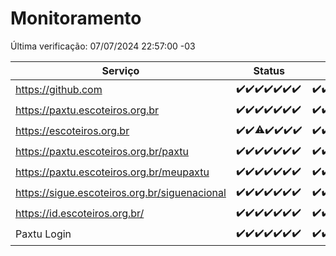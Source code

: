 # Monitoramento

Última verificação: 07/07/2024 22:57:00 -03

|Serviço|Status|Últimas 24h|
|---|---|---|
|https://github.com|<span title="2024-07-01: OK=23">✔️</span><span title="2024-07-02: OK=24">✔️</span><span title="2024-07-03: OK=24">✔️</span><span title="2024-07-04: OK=24">✔️</span><span title="2024-07-05: OK=24">✔️</span><span title="2024-07-06: OK=24">✔️</span><span title="2024-07-07: OK=1">✔️</span>|<span title="06/07/2024 23:00:00 -03 : 200">✔️</span><span title="07/07/2024 00:08:00 -03 : 200">✔️</span><span title="07/07/2024 01:08:00 -03 : 200">✔️</span><span title="07/07/2024 02:09:00 -03 : 200">✔️</span><span title="07/07/2024 03:09:00 -03 : 200">✔️</span><span title="07/07/2024 04:07:00 -03 : 200">✔️</span><span title="07/07/2024 05:08:00 -03 : 200">✔️</span><span title="07/07/2024 06:07:00 -03 : 200">✔️</span><span title="07/07/2024 07:06:00 -03 : 200">✔️</span><span title="07/07/2024 08:05:00 -03 : 200">✔️</span><span title="07/07/2024 09:11:00 -03 : 200">✔️</span><span title="07/07/2024 10:07:00 -03 : 200">✔️</span><span title="07/07/2024 11:04:00 -03 : 200">✔️</span><span title="07/07/2024 12:07:00 -03 : 200">✔️</span><span title="07/07/2024 13:07:00 -03 : 200">✔️</span><span title="07/07/2024 14:06:00 -03 : 200">✔️</span><span title="07/07/2024 15:08:00 -03 : 200">✔️</span><span title="07/07/2024 16:05:00 -03 : 200">✔️</span><span title="07/07/2024 17:06:00 -03 : 200">✔️</span><span title="07/07/2024 18:07:00 -03 : 200">✔️</span><span title="07/07/2024 19:07:00 -03 : 200">✔️</span><span title="07/07/2024 20:06:00 -03 : 200">✔️</span><span title="07/07/2024 21:35:00 -03 : 200">✔️</span><span title="07/07/2024 22:57:00 -03 : 200">✔️</span>|
|https://paxtu.escoteiros.org.br|<span title="2024-07-01: OK=23">✔️</span><span title="2024-07-02: OK=24">✔️</span><span title="2024-07-03: OK=24">✔️</span><span title="2024-07-04: OK=24">✔️</span><span title="2024-07-05: OK=24">✔️</span><span title="2024-07-06: OK=24">✔️</span><span title="2024-07-07: OK=1">✔️</span>|<span title="06/07/2024 23:00:00 -03 : 200">✔️</span><span title="07/07/2024 00:08:00 -03 : 200">✔️</span><span title="07/07/2024 01:08:00 -03 : 200">✔️</span><span title="07/07/2024 02:09:00 -03 : 200">✔️</span><span title="07/07/2024 03:09:00 -03 : 200">✔️</span><span title="07/07/2024 04:07:00 -03 : 200">✔️</span><span title="07/07/2024 05:08:00 -03 : 200">✔️</span><span title="07/07/2024 06:07:00 -03 : 200">✔️</span><span title="07/07/2024 07:06:00 -03 : 200">✔️</span><span title="07/07/2024 08:05:00 -03 : 200">✔️</span><span title="07/07/2024 09:11:00 -03 : 200">✔️</span><span title="07/07/2024 10:07:00 -03 : 200">✔️</span><span title="07/07/2024 11:04:00 -03 : 200">✔️</span><span title="07/07/2024 12:07:00 -03 : 200">✔️</span><span title="07/07/2024 13:07:00 -03 : 200">✔️</span><span title="07/07/2024 14:06:00 -03 : 200">✔️</span><span title="07/07/2024 15:08:00 -03 : 200">✔️</span><span title="07/07/2024 16:05:00 -03 : 200">✔️</span><span title="07/07/2024 17:06:00 -03 : 200">✔️</span><span title="07/07/2024 18:07:00 -03 : 200">✔️</span><span title="07/07/2024 19:07:00 -03 : 200">✔️</span><span title="07/07/2024 20:06:00 -03 : 200">✔️</span><span title="07/07/2024 21:35:00 -03 : 200">✔️</span><span title="07/07/2024 22:57:00 -03 : 200">✔️</span>|
|https://escoteiros.org.br|<span title="2024-07-01: OK=23">✔️</span><span title="2024-07-02: OK=24">✔️</span><span title="2024-07-03: OK=23, Falhas=1">⚠️</span><span title="2024-07-04: OK=24">✔️</span><span title="2024-07-05: OK=24">✔️</span><span title="2024-07-06: OK=24">✔️</span><span title="2024-07-07: OK=1">✔️</span>|<span title="06/07/2024 23:00:00 -03 : 200">✔️</span><span title="07/07/2024 00:08:00 -03 : 200">✔️</span><span title="07/07/2024 01:08:00 -03 : 200">✔️</span><span title="07/07/2024 02:09:00 -03 : 200">✔️</span><span title="07/07/2024 03:09:00 -03 : 200">✔️</span><span title="07/07/2024 04:07:00 -03 : 200">✔️</span><span title="07/07/2024 05:08:00 -03 : 200">✔️</span><span title="07/07/2024 06:07:00 -03 : 200">✔️</span><span title="07/07/2024 07:06:00 -03 : 200">✔️</span><span title="07/07/2024 08:05:00 -03 : 200">✔️</span><span title="07/07/2024 09:11:00 -03 : 200">✔️</span><span title="07/07/2024 10:07:00 -03 : 200">✔️</span><span title="07/07/2024 11:05:00 -03 : 200">✔️</span><span title="07/07/2024 12:07:00 -03 : 200">✔️</span><span title="07/07/2024 13:07:00 -03 : 200">✔️</span><span title="07/07/2024 14:06:00 -03 : 200">✔️</span><span title="07/07/2024 15:08:00 -03 : 200">✔️</span><span title="07/07/2024 16:05:00 -03 : 200">✔️</span><span title="07/07/2024 17:06:00 -03 : 200">✔️</span><span title="07/07/2024 18:07:00 -03 : 200">✔️</span><span title="07/07/2024 19:07:00 -03 : 200">✔️</span><span title="07/07/2024 20:06:00 -03 : 200">✔️</span><span title="07/07/2024 21:35:00 -03 : 200">✔️</span><span title="07/07/2024 22:57:00 -03 : 200">✔️</span>|
|https://paxtu.escoteiros.org.br/paxtu|<span title="2024-07-01: OK=23">✔️</span><span title="2024-07-02: OK=24">✔️</span><span title="2024-07-03: OK=24">✔️</span><span title="2024-07-04: OK=24">✔️</span><span title="2024-07-05: OK=24">✔️</span><span title="2024-07-06: OK=24">✔️</span><span title="2024-07-07: OK=1">✔️</span>|<span title="06/07/2024 23:00:00 -03 : 200">✔️</span><span title="07/07/2024 00:08:00 -03 : 200">✔️</span><span title="07/07/2024 01:08:00 -03 : 200">✔️</span><span title="07/07/2024 02:09:00 -03 : 200">✔️</span><span title="07/07/2024 03:10:00 -03 : 200">✔️</span><span title="07/07/2024 04:07:00 -03 : 200">✔️</span><span title="07/07/2024 05:08:00 -03 : 200">✔️</span><span title="07/07/2024 06:07:00 -03 : 200">✔️</span><span title="07/07/2024 07:06:00 -03 : 200">✔️</span><span title="07/07/2024 08:05:00 -03 : 200">✔️</span><span title="07/07/2024 09:11:00 -03 : 200">✔️</span><span title="07/07/2024 10:07:00 -03 : 200">✔️</span><span title="07/07/2024 11:05:00 -03 : 200">✔️</span><span title="07/07/2024 12:07:00 -03 : 200">✔️</span><span title="07/07/2024 13:07:00 -03 : 200">✔️</span><span title="07/07/2024 14:06:00 -03 : 200">✔️</span><span title="07/07/2024 15:08:00 -03 : 200">✔️</span><span title="07/07/2024 16:05:00 -03 : 200">✔️</span><span title="07/07/2024 17:06:00 -03 : 200">✔️</span><span title="07/07/2024 18:07:00 -03 : 200">✔️</span><span title="07/07/2024 19:07:00 -03 : 200">✔️</span><span title="07/07/2024 20:06:00 -03 : 200">✔️</span><span title="07/07/2024 21:35:00 -03 : 200">✔️</span><span title="07/07/2024 22:57:00 -03 : 200">✔️</span>|
|https://paxtu.escoteiros.org.br/meupaxtu|<span title="2024-07-01: OK=23">✔️</span><span title="2024-07-02: OK=24">✔️</span><span title="2024-07-03: OK=24">✔️</span><span title="2024-07-04: OK=24">✔️</span><span title="2024-07-05: OK=24">✔️</span><span title="2024-07-06: OK=24">✔️</span><span title="2024-07-07: OK=1">✔️</span>|<span title="06/07/2024 23:00:00 -03 : 200">✔️</span><span title="07/07/2024 00:08:00 -03 : 200">✔️</span><span title="07/07/2024 01:08:00 -03 : 200">✔️</span><span title="07/07/2024 02:09:00 -03 : 200">✔️</span><span title="07/07/2024 03:10:00 -03 : 200">✔️</span><span title="07/07/2024 04:07:00 -03 : 200">✔️</span><span title="07/07/2024 05:08:00 -03 : 200">✔️</span><span title="07/07/2024 06:07:00 -03 : 200">✔️</span><span title="07/07/2024 07:06:00 -03 : 200">✔️</span><span title="07/07/2024 08:05:00 -03 : 200">✔️</span><span title="07/07/2024 09:11:00 -03 : 200">✔️</span><span title="07/07/2024 10:07:00 -03 : 200">✔️</span><span title="07/07/2024 11:05:00 -03 : 200">✔️</span><span title="07/07/2024 12:07:00 -03 : 200">✔️</span><span title="07/07/2024 13:07:00 -03 : 200">✔️</span><span title="07/07/2024 14:06:00 -03 : 200">✔️</span><span title="07/07/2024 15:08:00 -03 : 200">✔️</span><span title="07/07/2024 16:05:00 -03 : 200">✔️</span><span title="07/07/2024 17:06:00 -03 : 200">✔️</span><span title="07/07/2024 18:07:00 -03 : 200">✔️</span><span title="07/07/2024 19:07:00 -03 : 200">✔️</span><span title="07/07/2024 20:06:00 -03 : 200">✔️</span><span title="07/07/2024 21:35:00 -03 : 200">✔️</span><span title="07/07/2024 22:57:00 -03 : 200">✔️</span>|
|https://sigue.escoteiros.org.br/siguenacional|<span title="2024-07-01: OK=23">✔️</span><span title="2024-07-02: OK=24">✔️</span><span title="2024-07-03: OK=24">✔️</span><span title="2024-07-04: OK=24">✔️</span><span title="2024-07-05: OK=24">✔️</span><span title="2024-07-06: OK=24">✔️</span><span title="2024-07-07: OK=1">✔️</span>|<span title="06/07/2024 23:00:00 -03 : 200">✔️</span><span title="07/07/2024 00:08:00 -03 : 200">✔️</span><span title="07/07/2024 01:08:00 -03 : 200">✔️</span><span title="07/07/2024 02:09:00 -03 : 200">✔️</span><span title="07/07/2024 03:10:00 -03 : 200">✔️</span><span title="07/07/2024 04:07:00 -03 : 200">✔️</span><span title="07/07/2024 05:08:00 -03 : 200">✔️</span><span title="07/07/2024 06:07:00 -03 : 200">✔️</span><span title="07/07/2024 07:06:00 -03 : 200">✔️</span><span title="07/07/2024 08:05:00 -03 : 200">✔️</span><span title="07/07/2024 09:11:00 -03 : 200">✔️</span><span title="07/07/2024 10:07:00 -03 : 200">✔️</span><span title="07/07/2024 11:05:00 -03 : 200">✔️</span><span title="07/07/2024 12:07:00 -03 : 200">✔️</span><span title="07/07/2024 13:07:00 -03 : 200">✔️</span><span title="07/07/2024 14:06:00 -03 : 200">✔️</span><span title="07/07/2024 15:08:00 -03 : 200">✔️</span><span title="07/07/2024 16:05:00 -03 : 200">✔️</span><span title="07/07/2024 17:06:00 -03 : 200">✔️</span><span title="07/07/2024 18:07:00 -03 : 200">✔️</span><span title="07/07/2024 19:07:00 -03 : 200">✔️</span><span title="07/07/2024 20:06:00 -03 : 200">✔️</span><span title="07/07/2024 21:35:00 -03 : 200">✔️</span><span title="07/07/2024 22:57:00 -03 : 200">✔️</span>|
|https://id.escoteiros.org.br/|<span title="2024-07-01: OK=23">✔️</span><span title="2024-07-02: OK=24">✔️</span><span title="2024-07-03: OK=24">✔️</span><span title="2024-07-04: OK=24">✔️</span><span title="2024-07-05: OK=24">✔️</span><span title="2024-07-06: OK=24">✔️</span><span title="2024-07-07: OK=1">✔️</span>|<span title="06/07/2024 23:00:00 -03 : 200">✔️</span><span title="07/07/2024 00:08:00 -03 : 200">✔️</span><span title="07/07/2024 01:08:00 -03 : 200">✔️</span><span title="07/07/2024 02:09:00 -03 : 200">✔️</span><span title="07/07/2024 03:10:00 -03 : 200">✔️</span><span title="07/07/2024 04:07:00 -03 : 200">✔️</span><span title="07/07/2024 05:08:00 -03 : 200">✔️</span><span title="07/07/2024 06:07:00 -03 : 200">✔️</span><span title="07/07/2024 07:06:00 -03 : 200">✔️</span><span title="07/07/2024 08:05:00 -03 : 200">✔️</span><span title="07/07/2024 09:11:00 -03 : 200">✔️</span><span title="07/07/2024 10:07:00 -03 : 200">✔️</span><span title="07/07/2024 11:05:00 -03 : 200">✔️</span><span title="07/07/2024 12:07:00 -03 : 200">✔️</span><span title="07/07/2024 13:07:00 -03 : 200">✔️</span><span title="07/07/2024 14:07:00 -03 : 200">✔️</span><span title="07/07/2024 15:08:00 -03 : 200">✔️</span><span title="07/07/2024 16:05:00 -03 : 200">✔️</span><span title="07/07/2024 17:06:00 -03 : 200">✔️</span><span title="07/07/2024 18:07:00 -03 : 200">✔️</span><span title="07/07/2024 19:07:00 -03 : 200">✔️</span><span title="07/07/2024 20:06:00 -03 : 200">✔️</span><span title="07/07/2024 21:35:00 -03 : 200">✔️</span><span title="07/07/2024 22:57:00 -03 : 200">✔️</span>|
|Paxtu Login|<span title="2024-07-01: OK=23">✔️</span><span title="2024-07-02: OK=24">✔️</span><span title="2024-07-03: OK=24">✔️</span><span title="2024-07-04: OK=24">✔️</span><span title="2024-07-05: OK=24">✔️</span><span title="2024-07-06: OK=24">✔️</span><span title="2024-07-07: OK=1">✔️</span>|<span title="06/07/2024 23:00:00 -03 : 200">✔️</span><span title="07/07/2024 00:08:00 -03 : 200">✔️</span><span title="07/07/2024 01:08:00 -03 : 200">✔️</span><span title="07/07/2024 02:09:00 -03 : 200">✔️</span><span title="07/07/2024 03:10:00 -03 : 200">✔️</span><span title="07/07/2024 04:07:00 -03 : 200">✔️</span><span title="07/07/2024 05:08:00 -03 : 200">✔️</span><span title="07/07/2024 06:07:00 -03 : 200">✔️</span><span title="07/07/2024 07:06:00 -03 : 200">✔️</span><span title="07/07/2024 08:05:00 -03 : 200">✔️</span><span title="07/07/2024 09:11:00 -03 : 200">✔️</span><span title="07/07/2024 10:07:00 -03 : 200">✔️</span><span title="07/07/2024 11:05:00 -03 : 200">✔️</span><span title="07/07/2024 12:07:00 -03 : 200">✔️</span><span title="07/07/2024 13:07:00 -03 : 200">✔️</span><span title="07/07/2024 14:07:00 -03 : 200">✔️</span><span title="07/07/2024 15:08:00 -03 : 200">✔️</span><span title="07/07/2024 16:05:00 -03 : 200">✔️</span><span title="07/07/2024 17:06:00 -03 : 200">✔️</span><span title="07/07/2024 18:07:00 -03 : 200">✔️</span><span title="07/07/2024 19:07:00 -03 : 200">✔️</span><span title="07/07/2024 20:06:00 -03 : 200">✔️</span><span title="07/07/2024 21:35:00 -03 : 200">✔️</span><span title="07/07/2024 22:57:00 -03 : 200">✔️</span>|
